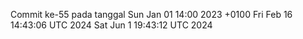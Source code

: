 Commit ke-55 pada tanggal Sun Jan 01 14:00 2023 +0100
Fri Feb 16 14:43:06 UTC 2024
Sat Jun  1 19:43:12 UTC 2024
